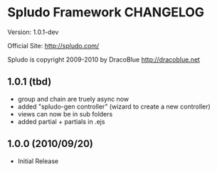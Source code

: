 Spludo Framework CHANGELOG
=======================

Version: 1.0.1-dev

Official Site: <http://spludo.com/>

Spludo is copyright 2009-2010 by DracoBlue <http://dracoblue.net>


## 1.0.1 (tbd)

* group and chain are truely async now
* added "spludo-gen controller" (wizard to create a new controller)
* views can now be in sub folders
* added partial + partials in .ejs

## 1.0.0 (2010/09/20)

* Initial Release

